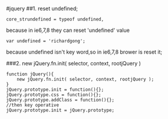 #jquery
##1. reset undefined;
```
core_strundefined = typeof undefined,

```
because in ie6,7,8 they can reset 'undefined' value
```
var undefined = 'richardgong';
```
because undefined isn't key word,so in ie6,7,8  brower is reset it;

###2.  new jQuery.fn.init( selector, context, rootjQuery )

```
function jQuery(){
	new jQuery.fn.init( selector, context, rootjQuery );	
}
jQuery.prototype.init = function(){};
jQuery.prototype.css = function(){};
jQuery.prototype.addClass = function(){};
//then key operative
jQuery.prototype.init = jQuery.prototype;

```




